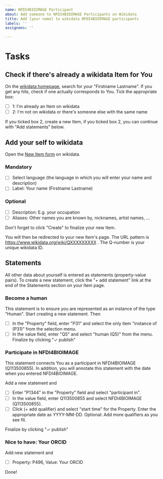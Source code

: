```yaml
---
name: NFDI4BIOIMAGE Participant
about: Add someone to NFDI4BIOIMAGE Participants on Wikidata
title: Add [your name] to wikidata NFDI4BIOIMAGE participants
labels: ''
assignees: ''

---
```


# Tasks
## Check if there's already a wikidata Item for You
On the [wikidata homepage](https://www.wikidata.org), search for your "Firstname Lastname". If you get any hits, check if one actually corresponds to You. Tick the appropriate box:
- [ ] 1: I'm already an Item on wikidata
- [ ] 2: I'm not on wikidata or there's someone else with the same name

If you ticked box 2, create a new Item, if you ticked box 2, you can continue with "Add statements" below.

## Add your self to wikidata
Open the [New Item form](https://www.wikidata.org/wiki/Special:NewItem) on wikidata.

### Mandatory
- [ ] Select language (the language in which you will enter your name and description)
- [ ] Label: Your name (Firstname Lastname)
### Optional
- [ ] Description: E.g. your occupation
- [ ] Aliases: Other names you are known by, nicknames, artist names, ...

Don't forget to click "Create" to finalize your new Item.

You will then be redirected to your new Item's page. The URL pattern is https://www.wikidata.org/wiki/QXXXXXXXXX . The
Q-number is your unique wikidata ID.

## Statements
All other data about yourself is entered as statements (property-value pairs). To create
a new statement, click the "+ add statement" link at the end of the Statements section on
your Item page. 

### Become a human
This statement is to ensure you are represented as an instance of the type "Human". Start creating a new
statement. Then
- [ ] In the "Property" field, enter "P31" and select the only item "instance of (P31)" from the selection menu.
- [ ] In the value field, enter "Q5" and select "human (Q5)" from the menu.
Finalize by clicking "✓ publish"

### Participate in NFDI4BIOIMAGE
This statement connects You as a participant in NFDI4BIOIMAGE (Q113500855).
In addition, you will annotate this statement with the date when you entered NFDI4BIOIMAGE.

Add a new statement and
- [ ] Enter "P1344" in the "Property" field and select "participant in".
- [ ] In the value field, enter Q113500855 and select NFDI4BIOIMAGE (Q113500855).
- [ ] Click (+ add qualifier) and select "start time" for the Property. Enter the appropriate date as YYYY-MM-DD.
Optional: Add more qualifiers as you see fit.

Finalize by clicking "✓ publish"
### Nice to have: Your ORCID
Add new statement and
- [ ] Property: P496, Value: Your ORCID

Done!

